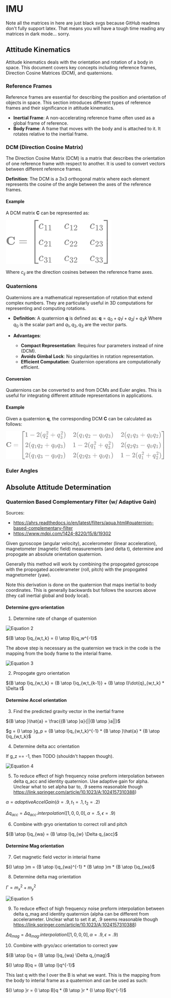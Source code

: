 # IMU

Note all the matrices in here are just black svgs because GitHub readmes don't fully support latex. That means you will have a tough time reading any matrices in dark mode... sorry.

## Attitude Kinematics

Attitude kinematics deals with the orientation and rotation of a body in space. This document covers key concepts including reference frames, Direction Cosine Matrices (DCM), and quaternions.

### Reference Frames

Reference frames are essential for describing the position and orientation of objects in space. This section introduces different types of reference frames and their significance in attitude kinematics.

- **Inertial Frame**: A non-accelerating reference frame often used as a global frame of reference.
- **Body Frame**: A frame that moves with the body and is attached to it. It rotates relative to the inertial frame.

### DCM (Direction Cosine Matrix)

The Direction Cosine Matrix (DCM) is a matrix that describes the orientation of one reference frame with respect to another. It is used to convert vectors between different reference frames.

**Definition**: The DCM is a 3x3 orthogonal matrix where each element represents the cosine of the angle between the axes of the reference frames.

#### Example

A DCM matrix $\mathbf{C}$ can be represented as:

![Equation 0](images/equation.svg)

Where $c_{ij}$ are the direction cosines between the reference frame axes.

### Quaternions

Quaternions are a mathematical representation of rotation that extend complex numbers. They are particularly useful in 3D computations for representing and computing rotations.

- **Definition**: A quaternion $\mathbf{q}$ is defined as:
$\mathbf{q} = q_0 + q_1i + q_2j + q_3k$
Where $q_0$ is the scalar part and $q_1, q_2, q_3$ are the vector parts.

- **Advantages**:
  - **Compact Representation**: Requires four parameters instead of nine (DCM).
  - **Avoids Gimbal Lock**: No singularities in rotation representation.
  - **Efficient Computation**: Quaternion operations are computationally efficient.

#### Conversion

Quaternions can be converted to and from DCMs and Euler angles. This is useful for integrating different attitude representations in applications.

#### Example

Given a quaternion $\mathbf{q}$, the corresponding DCM $\mathbf{C}$ can be calculated as follows:

![Equation 1](<images/equation (1).svg>)

### Euler Angles


## Absolute Attitude Determination

### Quaternion Based Complementary Filter (w/ Adaptive Gain)

Sources: 
- https://ahrs.readthedocs.io/en/latest/filters/aqua.html#quaternion-based-complementary-filter
- https://www.mdpi.com/1424-8220/15/8/19302

Given gyroscope (angular velocity), accelerometer (linear acceleration), magnetometer (magnetic field) measurements (and delta t), determine and propogate an absolute orientation quaternion.

Generally this method will work by combining the propogated gyroscope with the propogated accelerameter (roll, pitch) with the propogated magnetometer (yaw). 

Note this derivation is done on the quaternion that maps inertial to body coordinates. This is generally backwards but follows the sources above (they call inertial global and body local). 

#### Determine gyro orientation

1. Determine rate of change of quaternion

![Equation 2](https://latex.codecogs.com/svg.image?%7BB%5Catop%7D%5Cmathbf%7B%5Comega%7D_%7Bq,t_%7Bk%7D%7D=%5Cbegin%7Bbmatrix%7D0%5C%5C%5Comega_x%5C%5C%5Comega_y%5C%5C%5Comega_z%5Cend%7Bbmatrix%7D)

${B \atop I}q_{w,t_k} = {I \atop B}q_w^{-1}$

The above step is necessary as the quaternion we track in the code is the mapping from the body frame to the interial frame.

![Equation 3](https://latex.codecogs.com/svg.image?$%7BB%5Catop%20I%7D%5Cdot%7Bq%7D_%7Bw,t_k%7D=-%5Cfrac%7B1%7D%7B2%7D%7BB%5Catop%7D%5Cmathbf%7B%5Comega%7D_%7Bq,t_%7Bk%7D%7D%7BB%5Catop%20I%7Dq_%7Bw,t_k%7D$)

2. Propogate gyro orientation

${B \atop I}q_{w,t_k} = {B \atop I}q_{w,t_{k-1}} + {B \atop I}\dot{q}_{w,t_k} * \Delta t$

#### Determine Accel orientation

3. Find the predicted gravity vector in the inertial frame

${B \atop }\hat{a} = \frac{{B \atop }a}{||{B \atop }a||}$

$g = {I \atop }g_p = {B \atop I}q_{w,t_k}^{-1} * {B \atop }\hat{a} * {B \atop I}q_{w,t_k}$

4. Determine delta acc orientation

If g_z == -1, then TODO (shouldn't happen though).

![Equation 4](https://latex.codecogs.com/svg.image?$%5CDelta%20q_%7Bacc%7D=%5Cbegin%7Bbmatrix%7D%5Csqrt%7B%5Cfrac%7Bg_z&plus;1%7D%7B2%7D%7D%5C%5C-%5Cfrac%7Bg_y%7D%7B%5Csqrt%7B(2(g_z&plus;1))%7D%7D%5C%5C%5Cfrac%7Bg_x%7D%7B%5Csqrt%7B2(g_z&plus;1)%7D%7D%5C%5C0%5Cend%7Bbmatrix%7D$)

5. To reduce effect of high frequency noise preform interpolation between delta q_acc and identity quaternion. Use adaptive gain for alpha. Unclear what to set alpha bar to, .9 seems reasonable though https://link.springer.com/article/10.1023/A:1024157310388)

$\alpha = adaptiveAccelGain(\bar{\alpha}=.9, t_1=.1, t_2=.2)$

$\Delta q_{acc} = \Delta q_{acc}.interpolation([1, 0, 0, 0], \alpha=.5, \epsilon=.9)$

6. Combine with gryo orientation to correct roll and pitch

${B \atop I}q_{wa} = {B \atop I}q_{w} \Delta q_{acc}$

#### Determine Mag orientation

7. Get magnetic field vector in interial frame

${I \atop }m = {B \atop I}q_{wa}^{-1} * {B \atop }m * {B \atop I}q_{wa}$

8. Determine delta mag orientation

$\Gamma = m_x^2 + m_y^2$

![Equation 5](https://latex.codecogs.com/svg.image?$%5CDelta%20q_%7Bmag%7D=%5Cbegin%7Bbmatrix%7D%5Cfrac%7B%5Csqrt%7B%5CGamma&plus;m_x%5Csqrt%7B%5CGamma%7D%7D%7D%7B%5Csqrt%7B2%5CGamma%7D%7D%5C%5C0%5C%5C0%5C%5C%5Cfrac%7Bm_y%7D%7B%5Csqrt%7B2(%5CGamma&plus;m_x%5Csqrt%7B%5CGamma%7D)%7D%7D%5Cend%7Bbmatrix%7D$)

9. To reduce effect of high frequency noise preform interpolation between delta q_mag and identity quaternion (alpha can be different from accelerameter. Unclear what to set it at, .9 seems reasonable though https://link.springer.com/article/10.1023/A:1024157310388)

$\Delta q_{mag} = \Delta q_{mag}.interpolation([1, 0, 0, 0], \alpha=.9, \epsilon=.9)$

10. Combine with gryo/acc orientation to correct yaw

${B \atop I}q = {B \atop I}q_{wa} \Delta q_{mag}$

${I \atop B}q = {B \atop I}q^{-1}$

This last q with the I over the B is what we want. This is the mapping from the body to interial frame as a quaternion and can be used as such:

${I \atop }r = {I \atop B}q * {B \atop }r * {I \atop B}q^{-1}$



